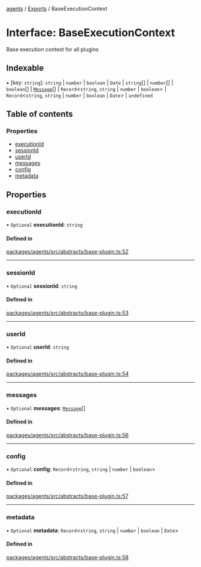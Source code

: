 <!-- 
 ⚠️  AUTO-GENERATED FILE - DO NOT EDIT MANUALLY
 This file is automatically generated by scripts/docs-generator.js
 To make changes, edit the source TypeScript files or update the generator script
-->

[agents](../../) / [Exports](../modules) / BaseExecutionContext

# Interface: BaseExecutionContext

Base execution context for all plugins

## Indexable

▪ [key: `string`]: `string` \| `number` \| `boolean` \| `Date` \| `string`[] \| `number`[] \| `boolean`[] \| [`Message`](../modules#message)[] \| `Record`\<`string`, `string` \| `number` \| `boolean`\> \| `Record`\<`string`, `string` \| `number` \| `boolean` \| `Date`\> \| `undefined`

## Table of contents

### Properties

- [executionId](BaseExecutionContext#executionid)
- [sessionId](BaseExecutionContext#sessionid)
- [userId](BaseExecutionContext#userid)
- [messages](BaseExecutionContext#messages)
- [config](BaseExecutionContext#config)
- [metadata](BaseExecutionContext#metadata)

## Properties

### executionId

• `Optional` **executionId**: `string`

#### Defined in

[packages/agents/src/abstracts/base-plugin.ts:52](https://github.com/woojubb/robota/blob/a69b4da7c5c53be6f90be7c6508928a6d39cf60b/packages/agents/src/abstracts/base-plugin.ts#L52)

___

### sessionId

• `Optional` **sessionId**: `string`

#### Defined in

[packages/agents/src/abstracts/base-plugin.ts:53](https://github.com/woojubb/robota/blob/a69b4da7c5c53be6f90be7c6508928a6d39cf60b/packages/agents/src/abstracts/base-plugin.ts#L53)

___

### userId

• `Optional` **userId**: `string`

#### Defined in

[packages/agents/src/abstracts/base-plugin.ts:54](https://github.com/woojubb/robota/blob/a69b4da7c5c53be6f90be7c6508928a6d39cf60b/packages/agents/src/abstracts/base-plugin.ts#L54)

___

### messages

• `Optional` **messages**: [`Message`](../modules#message)[]

#### Defined in

[packages/agents/src/abstracts/base-plugin.ts:56](https://github.com/woojubb/robota/blob/a69b4da7c5c53be6f90be7c6508928a6d39cf60b/packages/agents/src/abstracts/base-plugin.ts#L56)

___

### config

• `Optional` **config**: `Record`\<`string`, `string` \| `number` \| `boolean`\>

#### Defined in

[packages/agents/src/abstracts/base-plugin.ts:57](https://github.com/woojubb/robota/blob/a69b4da7c5c53be6f90be7c6508928a6d39cf60b/packages/agents/src/abstracts/base-plugin.ts#L57)

___

### metadata

• `Optional` **metadata**: `Record`\<`string`, `string` \| `number` \| `boolean` \| `Date`\>

#### Defined in

[packages/agents/src/abstracts/base-plugin.ts:58](https://github.com/woojubb/robota/blob/a69b4da7c5c53be6f90be7c6508928a6d39cf60b/packages/agents/src/abstracts/base-plugin.ts#L58)
